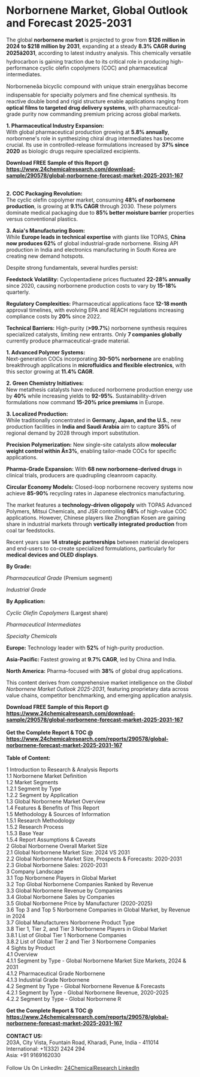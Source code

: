 <h1>Norbornene Market, Global Outlook and Forecast 2025-2031</h1><p>The global <strong>norbornene market</strong> is projected to grow from <strong>$126 million in 2024 to $218 million by 2031</strong>, expanding at a steady <strong>8.3% CAGR during 2025â2031</strong>, according to latest industry analysis. This chemically versatile hydrocarbon is gaining traction due to its critical role in producing high-performance cyclic olefin copolymers (COC) and pharmaceutical intermediates.</p><p>Norborneneâa bicyclic compound with unique strain energyâhas become indispensable for specialty polymers and fine chemical synthesis. Its reactive double bond and rigid structure enable applications ranging from <strong>optical films to targeted drug delivery systems</strong>, with pharmaceutical-grade purity now commanding premium pricing across global markets.</p><p><strong>1. Pharmaceutical Industry Expansion:</strong><br>
With global pharmaceutical production growing at <strong>5.8% annually</strong>, norbornene's role in synthesizing chiral drug intermediates has become crucial. Its use in controlled-release formulations increased by <strong>37% since 2020</strong> as biologic drugs require specialized excipients.</p><div><b>Download FREE Sample of this Report @ 
            <a href="https://www.24chemicalresearch.com/download-sample/290578/global-norbornene-forecast-market-2025-2031-167">
            https://www.24chemicalresearch.com/download-sample/290578/global-norbornene-forecast-market-2025-2031-167</a></b></div><br><p><strong>2. COC Packaging Revolution:</strong><br>
The cyclic olefin copolymer market, consuming <strong>48% of norbornene production</strong>, is growing at <strong>9.1% CAGR</strong> through 2030. These polymers dominate medical packaging due to <strong>85% better moisture barrier</strong> properties versus conventional plastics.</p><p><strong>3. Asia's Manufacturing Boom:</strong><br>
While <strong>Europe leads in technical expertise</strong> with giants like TOPAS, <strong>China now produces 62%</strong> of global industrial-grade norbornene. Rising API production in India and electronics manufacturing in South Korea are creating new demand hotspots.</p><p>Despite strong fundamentals, several hurdles persist:</p><p><strong>Feedstock Volatility:</strong> Cyclopentadiene prices fluctuated <strong>22-28% annually</strong> since 2020, causing norbornene production costs to vary by <strong>15-18%</strong> quarterly.</p><p><strong>Regulatory Complexities:</strong> Pharmaceutical applications face <strong>12-18 month</strong> approval timelines, with evolving EPA and REACH regulations increasing compliance costs by <strong>20%</strong> since 2022.</p><p><strong>Technical Barriers:</strong> High-purity (<strong>&gt;99.7%</strong>) norbornene synthesis requires specialized catalysts, limiting new entrants. Only <strong>7 companies globally</strong> currently produce pharmaceutical-grade material.</p><p><strong>1. Advanced Polymer Systems:</strong><br>
Next-generation COCs incorporating <strong>30-50% norbornene</strong> are enabling breakthrough applications in <strong>microfluidics and flexible electronics</strong>, with this sector growing at <strong>11.4% CAGR</strong>.</p><p><strong>2. Green Chemistry Initiatives:</strong><br>
New metathesis catalysts have reduced norbornene production energy use by <strong>40%</strong> while increasing yields to <strong>92-95%</strong>. Sustainability-driven formulations now command <strong>15-20% price premiums</strong> in Europe.</p><p><strong>3. Localized Production:</strong><br>
While traditionally concentrated in <strong>Germany, Japan, and the U.S.</strong>, new production facilities in <strong>India and Saudi Arabia</strong> aim to capture <strong>35%</strong> of regional demand by 2028 through import substitution.</p><p><strong>Precision Polymerization:</strong> New single-site catalysts allow <strong>molecular weight control within Â±3%</strong>, enabling tailor-made COCs for specific applications.</p><p><strong>Pharma-Grade Expansion:</strong> With <strong>68 new norbornene-derived drugs</strong> in clinical trials, producers are quadrupling cleanroom capacity.</p><p><strong>Circular Economy Models:</strong> Closed-loop norbornene recovery systems now achieve <strong>85-90%</strong> recycling rates in Japanese electronics manufacturing.</p><p>The market features a <strong>technology-driven oligopoly</strong> with TOPAS Advanced Polymers, Mitsui Chemicals, and JSR controlling <strong>68%</strong> of high-value COC applications. However, Chinese players like Zhongtian Kosen are gaining share in industrial markets through <strong>vertically integrated production</strong> from coal tar feedstocks.</p><p>Recent years saw <strong>14 strategic partnerships</strong> between material developers and end-users to co-create specialized formulations, particularly for <strong>medical devices and OLED displays</strong>.</p><p><strong>By Grade:</strong></p><p><em>Pharmaceutical Grade</em> (Premium segment)</p><p><em>Industrial Grade</em></p><p><strong>By Application:</strong></p><p><em>Cyclic Olefin Copolymers</em> (Largest share)</p><p><em>Pharmaceutical Intermediates</em></p><p><em>Specialty Chemicals</em></p><p><strong>Europe:</strong> Technology leader with <strong>52%</strong> of high-purity production.</p><p><strong>Asia-Pacific:</strong> Fastest growing at <strong>9.7% CAGR</strong>, led by China and India.</p><p><strong>North America:</strong> Pharma-focused with <strong>38%</strong> of global drug applications.</p><p>This content derives from comprehensive market intelligence on the <em>Global Norbornene Market Outlook 2025-2031</em>, featuring proprietary data across value chains, competitor benchmarking, and emerging application analysis.</p><div><b>Download FREE Sample of this Report @ 
            <a href="https://www.24chemicalresearch.com/download-sample/290578/global-norbornene-forecast-market-2025-2031-167">
            https://www.24chemicalresearch.com/download-sample/290578/global-norbornene-forecast-market-2025-2031-167</a></b></div><br><div><b>Get the Complete Report & TOC @ 
            <a href="https://www.24chemicalresearch.com/reports/290578/global-norbornene-forecast-market-2025-2031-167">
            https://www.24chemicalresearch.com/reports/290578/global-norbornene-forecast-market-2025-2031-167</a></b></div><br>
            <b>Table of Content:</b><p>1 Introduction to Research & Analysis Reports<br />
 1.1 Norbornene Market Definition<br />
 1.2 Market Segments<br />
 1.2.1 Segment by Type<br />
 1.2.2 Segment by Application<br />
 1.3 Global Norbornene Market Overview<br />
 1.4 Features & Benefits of This Report<br />
 1.5 Methodology & Sources of Information<br />
 1.5.1 Research Methodology<br />
 1.5.2 Research Process<br />
 1.5.3 Base Year<br />
 1.5.4 Report Assumptions & Caveats<br />
2 Global Norbornene Overall Market Size<br />
 2.1 Global Norbornene Market Size: 2024 VS 2031<br />
 2.2 Global Norbornene Market Size, Prospects & Forecasts: 2020-2031<br />
 2.3 Global Norbornene Sales: 2020-2031<br />
3 Company Landscape<br />
 3.1 Top Norbornene Players in Global Market<br />
 3.2 Top Global Norbornene Companies Ranked by Revenue<br />
 3.3 Global Norbornene Revenue by Companies<br />
 3.4 Global Norbornene Sales by Companies<br />
 3.5 Global Norbornene Price by Manufacturer (2020-2025)<br />
 3.6 Top 3 and Top 5 Norbornene Companies in Global Market, by Revenue in 2024<br />
 3.7 Global Manufacturers Norbornene Product Type<br />
 3.8 Tier 1, Tier 2, and Tier 3 Norbornene Players in Global Market<br />
 3.8.1 List of Global Tier 1 Norbornene Companies<br />
 3.8.2 List of Global Tier 2 and Tier 3 Norbornene Companies<br />
4 Sights by Product<br />
 4.1 Overview<br />
 4.1.1 Segment by Type - Global Norbornene Market Size Markets, 2024 & 2031<br />
 4.1.2 Pharmaceutical Grade Norbornene<br />
 4.1.3 Industrial Grade Norbornene<br />
 4.2 Segment by Type - Global Norbornene Revenue & Forecasts<br />
 4.2.1 Segment by Type - Global Norbornene Revenue, 2020-2025<br />
 4.2.2 Segment by Type - Global Norbornene R</p><div><b>Get the Complete Report & TOC @ 
            <a href="https://www.24chemicalresearch.com/reports/290578/global-norbornene-forecast-market-2025-2031-167">
            https://www.24chemicalresearch.com/reports/290578/global-norbornene-forecast-market-2025-2031-167</a></b></div><br><b>CONTACT US:</b><br>
            203A, City Vista, Fountain Road, Kharadi, Pune, India - 411014<br>
            International: +1(332) 2424 294<br>
            Asia: +91 9169162030 <br><br>
            Follow Us On LinkedIn: <a href="https://www.linkedin.com/company/24chemicalresearch/">24ChemicalResearch LinkedIn</a>